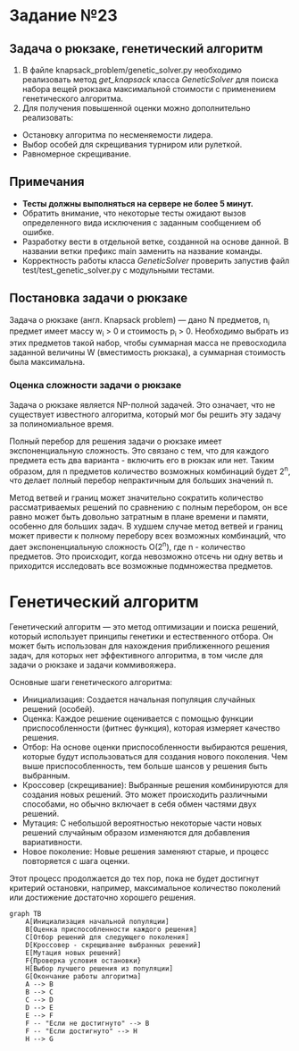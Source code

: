 # Задание №23
## Задача о рюкзаке, генетический алгоритм
1. В файле knapsack_problem/genetic_solver.py необходимо реализовать метод *get_knapsack* класса *GeneticSolver* для поиска набора вещей рюкзака максимальной стоимости с применением генетического алгоритма.
2. Для получения повышенной оценки можно дополнительно реализовать:
- Остановку алгоритма по несменяемости лидера.
- Выбор особей для скрещивания турниром или рулеткой.
- Равномерное скрещивание.
## Примечания
- **Тесты должны выполняться на сервере не более 5 минут.** 
- Обратить внимание, что некоторые тесты ожидают вызов определенного вида исключения с заданным сообщением об ошибке.  
- Разработку вести в отдельной ветке, созданной на основе данной. В названии ветки префикс main заменить на название команды.  
- Корректность работы класса *GeneticSolver* проверить запустив файл test/test_genetic_solver.py с модульными тестами. 


## Постановка задачи о рюкзаке
Задача о рюкзаке (англ. Knapsack problem) — дано N предметов, n<sub>i</sub> предмет имеет массу w<sub>i</sub> > 0 и стоимость p<sub>i</sub> > 0. Необходимо выбрать из этих предметов такой набор, чтобы суммарная масса не превосходила заданной величины W (вместимость рюкзака), а суммарная стоимость была максимальна.

### Оценка сложности задачи о рюкзаке
Задача о рюкзаке является NP-полной задачей. Это означает, что не существует известного алгоритма, который мог бы решить эту задачу за полиномиальное время.

Полный перебор для решения задачи о рюкзаке имеет экспоненциальную сложность. Это связано с тем, что для каждого предмета есть два варианта - включить его в рюкзак или нет. Таким образом, для n предметов количество возможных комбинаций будет 2<sup>n</sup>, что делает полный перебор непрактичным для больших значений n.

Метод ветвей и границ может значительно сократить количество рассматриваемых решений по сравнению с полным перебором, он все равно может быть довольно затратным в плане времени и памяти, особенно для больших задач. В худшем случае метод ветвей и границ может привести к полному перебору всех возможных комбинаций, что дает экспоненциальную сложность O(2<sup>n</sup>), где n - количество предметов. Это происходит, когда невозможно отсечь ни одну ветвь и приходится исследовать все возможные подмножества предметов.

# Генетический алгоритм
Генетический алгоритм — это метод оптимизации и поиска решений, который использует принципы генетики и естественного отбора. Он может быть использован для нахождения приближенного решения задач, для которых нет эффективного алгоритма, в том числе для задачи о рюкзаке и задачи коммивояжера.

Основные шаги генетического алгоритма:
- Инициализация: Создается начальная популяция случайных решений (особей).
- Оценка: Каждое решение оценивается с помощью функции приспособленности (фитнес функция), которая измеряет качество решения.
- Отбор: На основе оценки приспособленности выбираются решения, которые будут использоваться для создания нового поколения. Чем выше приспособленность, тем больше шансов у решения быть выбранным.
- Кроссовер (скрещивание): Выбранные решения комбинируются для создания новых решений. Это может происходить различными способами, но обычно включает в себя обмен частями двух решений.
- Мутация: С небольшой вероятностью некоторые части новых решений случайным образом изменяются для добавления вариативности.
- Новое поколение: Новые решения заменяют старые, и процесс повторяется с шага оценки.

Этот процесс продолжается до тех пор, пока не будет достигнут критерий остановки, например, максимальное количество поколений или достижение достаточно хорошего решения.

```mermaid
graph TB
    A[Инициализация начальной популяции]
    B[Оценка приспособленности каждого решения]
    C[Отбор решений для следующего поколения]
    D[Кроссовер - скрещивание выбранных решений]
    E[Мутация новых решений]
    F{Проверка условия остановки}
    H[Выбор лучшего решения из популяции]
    G[Окончание работы алгоритма]
    A --> B
    B --> C
    C --> D
    D --> E
    E --> F
    F -- "Если не достигнуто" --> B
    F -- "Если достигнуто" --> H
    H --> G
```
